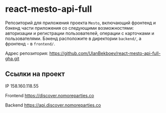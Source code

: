 # react-mesto-api-full
Репозиторий для приложения проекта `Mesto`, включающий фронтенд и бэкенд части приложения со следующими возможностями: авторизации и регистрации пользователей, операции с карточками и пользователями. Бэкенд расположите в директории `backend/`, а фронтенд - в `frontend/`. 

Адрес репозитория: https://github.com/UlanBekboev/react-mesto-api-full-gha.git

## Ссылки на проект

IP 158.160.118.55

Frontend https://discover.nomoreparties.co

Backend https://api.discover.nomoreparties.co

